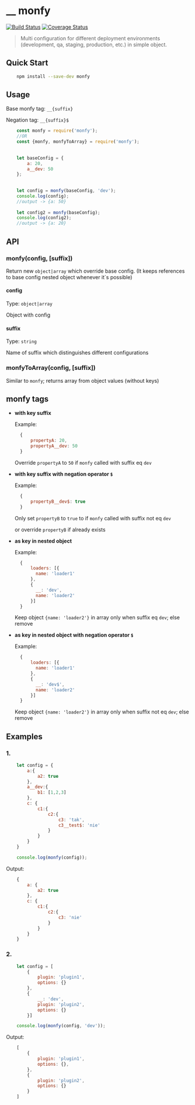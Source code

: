 # __ monfy

[![Build Status](https://travis-ci.org/michalzaq12/monfy.svg?branch=master)](https://travis-ci.org/michalzaq12/monfy)
[![Coverage Status](https://coveralls.io/repos/github/michalzaq12/monfy/badge.svg)](https://coveralls.io/github/michalzaq12/monfy)

> Multi configuration for different deployment environments 
(development, qa, staging, production, etc.) in simple object.


## Quick Start

```bash
    npm install --save-dev monfy
```


## Usage

Base monfy tag: `__{suffix}`

Negation tag: `__{suffix}$`

```javascript
    const monfy = require('monfy');
    //OR
    const {monfy, monfyToArray} = require('monfy');
    
    
    let baseConfig = {
        a: 20,
        a__dev: 50
    };
    
    
    let config = monfy(baseConfig, 'dev');
    console.log(config);
    //output -> {a: 50}
    
    let config2 = monfy(baseConfig);
    console.log(config2);
    //output -> {a: 20}
```


## API

### monfy(config, [suffix])

Return new `object|array` which override base config.
(It keeps references to base config nested object whenever it`s possible)

#### config

Type: `object|array`

Object with config

#### suffix

Type: `string`

Name of suffix which distinguishes different configurations


### monfyToArray(config, [suffix])

Similar to `monfy`; returns array from object values (without keys)



## monfy tags

- **with key suffix**

    Example:
    ```javascript
      {
          propertyA: 20,
          propertyA__dev: 50
      }
    ```
    Override `propertyA` to `50` if `monfy` called with suffix eq `dev`
        
        
- **with key suffix with negation operator `$`**

    Example:
    ```javascript
      {
          propertyB__dev$: true
      }
    ```   
    Only set `propertyB` to `true` to  if `monfy` called with suffix not eq `dev`
    
    or override `propertyB` if already exists
    
- **as key in nested object** 

    Example:
    ```javascript
      {
          loaders: [{
            name: 'loader1'
          },
          {  
            __: 'dev',
            name: 'loader2'
          }]
      }
    ``` 
    
    Keep object `{name: 'loader2'}` in array only when suffix eq `dev`;
    else remove
    
- **as key in nested object with negation operator `$`**

    Example:
    ```javascript
      {
          loaders: [{
            name: 'loader1'
          },
          {  
            __: 'dev$',
            name: 'loader2'
          }]
      }
    ``` 
    Keep object `{name: 'loader2'}` in array only when suffix not eq `dev`;
    else remove
    
    
## Examples 

### 1.
   
```javascript
    let config = {
        a:{
            a2: true
        },
        a__dev:{
            b1: [1,2,3]
        },
        c: {
            c1:{
                c2:{
                    c3: 'tak',
                    c3__test$: 'nie'
                }
            }
        }
    }
```

```javascript
    console.log(monfy(config));
```

Output:

```javascript
    {
        a: {
            a2: true
        },
        c: {
            c1:{
                c2:{
                    c3: 'nie'
                }
            }
        }
    }
```


### 2.
   
```javascript
    let config = [
        {
            plugin: 'plugin1',
            options: {}
        },
        {
            __: 'dev',
            plugin: 'plugin2',
            options: {}   
        }]
```

```javascript
    console.log(monfy(config, 'dev'));
```

Output:

```javascript
    [
        {
            plugin: 'plugin1',
            options: {},
        },
        {
            plugin: 'plugin2',
            options: {}
        }
    ]
```